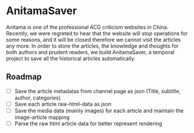 # AnitamaSaver

Anitama is one of the professional ACG criticism websites in China. Recently, we were regreted to hear that the website will stop operations for some reasons, and it will be closed therefore we cannot visit the articles any more. In order to store the articles, the knowledge and thoughts for both authors and prudent readers, we build AnitamaSaver, a temporal project to save all the historical articles automatically.

## Roadmap

* [ ] Save the article metadatas from channel page as json (Title, subtitle, author, categories)
* [ ] Save each article raw-html-data as json
* [ ] Save the media data (mainly images) for each article and maintain the image-article mapping
* [ ] Parse the raw html article data for better represent rendering